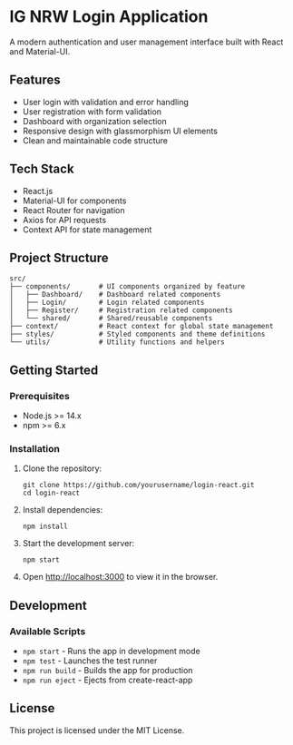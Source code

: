 # IG NRW Login Application

A modern authentication and user management interface built with React and Material-UI.

## Features

- User login with validation and error handling
- User registration with form validation
- Dashboard with organization selection
- Responsive design with glassmorphism UI elements
- Clean and maintainable code structure

## Tech Stack

- React.js
- Material-UI for components
- React Router for navigation
- Axios for API requests
- Context API for state management

## Project Structure

```
src/
├── components/       # UI components organized by feature
│   ├── Dashboard/    # Dashboard related components
│   ├── Login/        # Login related components
│   ├── Register/     # Registration related components
│   └── shared/       # Shared/reusable components
├── context/          # React context for global state management
├── styles/           # Styled components and theme definitions
└── utils/            # Utility functions and helpers
```

## Getting Started

### Prerequisites

- Node.js >= 14.x
- npm >= 6.x

### Installation

1. Clone the repository:
   ```
   git clone https://github.com/yourusername/login-react.git
   cd login-react
   ```

2. Install dependencies:
   ```
   npm install
   ```

3. Start the development server:
   ```
   npm start
   ```

4. Open [http://localhost:3000](http://localhost:3000) to view it in the browser.

## Development

### Available Scripts

- `npm start` - Runs the app in development mode
- `npm test` - Launches the test runner
- `npm run build` - Builds the app for production
- `npm run eject` - Ejects from create-react-app

## License

This project is licensed under the MIT License.